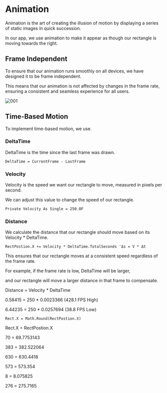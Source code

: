 # Animation

Animation is the art of creating the illusion of motion by displaying a series of static images in quick succession.

In our app, we use animation to make it appear as though our rectangle is moving towards the right.


## Frame Independent


To ensure that our animation runs smoothly on all devices, we have designed it to be frame independent.

This means that our animation is not affected by changes in the frame rate,
ensuring a consistent and seamless experience for all users.

![001](https://github.com/JoeLumbley/Animation/assets/77564255/63b4a8fb-5097-4887-8d16-1b09fb8a209a)



## Time-Based Motion

To implement time-based motion, we use.


### DeltaTime

DeltaTime is the time since the last frame was drawn.

```
DeltaTime = CurrentFrame - LastFrame
```

### Velocity

Velocity is the speed we want our rectangle to move, measured in pixels per second.


We can adjust this value to change the speed of our rectangle.

```
Private Velocity As Single = 250.0F
```


### Distance

We calculate the distance that our rectangle should move based on its Velocity * DeltaTime.


```
RectPostion.X += Velocity * DeltaTime.TotalSeconds 'Δs = V * Δt
```

This ensures that our rectangle moves at a consistent speed regardless of the frame rate.


For example, if the frame rate is low, DeltaTime will be larger,

and our rectangle will move a larger distance in that frame to compensate.

Distance = Velocity * DeltaTime

0.58415 = 250 * 0.0023366 (428.1 FPS High)

6.44235 = 250 * 0.0257694 (38.8 FPS Low)





  
  



```
Rect.X = Math.Round(RectPostion.X)
```


Rect.X = RectPostion.X

70 = 69.7753143

383 = 382.522064

630 = 630.4418

573 = 573.354

8 = 8.075825

276 = 275.7165

